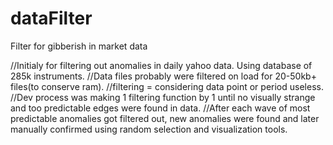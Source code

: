 # dataFilter
Filter for gibberish in market data

//Initialy for filtering out anomalies in daily yahoo data. Using database of 285k instruments.
//Data files probably were filtered on load for 20-50kb+ files(to conserve ram). 
//filtering = considering data point or period useless.
//Dev process was making 1 filtering function by 1 until no visually strange and too predictable edges were found in data. 
//After each wave of most predictable anomalies got filtered out, new anomalies were found and later manually confirmed using random selection and visualization tools.
